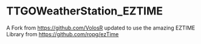 # TTGOWeatherStation_EZTIME

A Fork from https://github.com/VolosR updated to use the amazing EZTIME Library from https://github.com/ropg/ezTime

